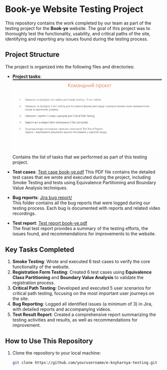 # Book-ye Website Testing Project

This repository contains the work completed by our team as part of the testing project for the **Book-ye** website. The goal of this project was to thoroughly test the functionality, usability, and critical paths of the site, identifying and reporting any issues found during the testing process.

## Project Structure

The project is organized into the following files and directories:

- **Project tasks**: ![Project tasks](Project%20tasks.png)  
  Contains the list of tasks that we performed as part of this testing project.

- **Test cases**: [Test case book-ye.pdf](Test%20case%20book-ye.pdf) 
  This PDF file contains the detailed test cases that we wrote and executed during the project, including Smoke Testing and tests using Equivalence Partitioning and Boundary Value Analysis techniques.

- **Bug reports**: [Jira bug report/](Jira%20bug%20report/)  
  This folder contains all the bug reports that were logged during our testing process. Each bug is documented with reports and related video recordings.

- **Test report**: [Test report book-ye.pdf](Test%20report%20book-ye.pdf)  
  The final test report provides a summary of the testing efforts, the issues found, and recommendations for improvements to the website.

## Key Tasks Completed

1. **Smoke Testing**: Wrote and executed 6 test cases to verify the core functionality of the website.
2. **Registration Form Testing**: Created 6 test cases using **Equivalence Class Partitioning** and **Boundary Value Analysis** to validate the registration process.
3. **Critical Path Testing**: Developed and executed 5 user scenarios for critical path testing, focusing on the most important user journeys on the site.
4. **Bug Reporting**: Logged all identified issues (a minimum of 3) in Jira, with detailed reports and accompanying videos.
5. **Test Result Report**: Created a comprehensive report summarizing the testing activities and results, as well as recommendations for improvement.

## How to Use This Repository

1. Clone the repository to your local machine:
   ```bash
   git clone https://github.com/yourusername/e-knyharnya-testing.git
